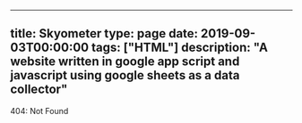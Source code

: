 
---
title: Skyometer
type: page
date: 2019-09-03T00:00:00
tags: ["HTML"]
description: "A website written in google app script and javascript using google sheets as a data collector"
---


404: Not Found